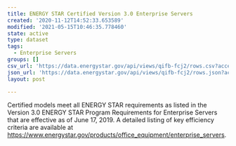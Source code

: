 ```yaml
---
title: ENERGY STAR Certified Version 3.0 Enterprise Servers
created: '2020-11-12T14:52:33.653589'
modified: '2021-05-15T10:46:35.778460'
state: active
type: dataset
tags:
  - Enterprise Servers
groups: []
csv_url: 'https://data.energystar.gov/api/views/qifb-fcj2/rows.csv?accessType=DOWNLOAD'
json_url: 'https://data.energystar.gov/api/views/qifb-fcj2/rows.json?accessType=DOWNLOAD'
layout: post

---
```

Certified models meet all ENERGY STAR requirements as listed in the Version 3.0 ENERGY STAR Program Requirements for Enterprise Servers that are effective as of June 17, 2019. A detailed listing of key efficiency criteria are available at https://www.energystar.gov/products/office_equipment/enterprise_servers.
